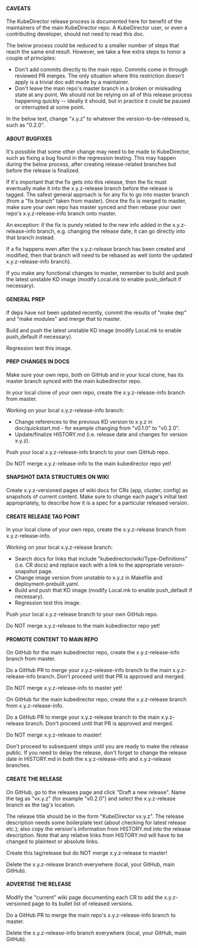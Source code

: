 #### CAVEATS

The KubeDirector release process is documented here for benefit of the maintainers of the main KubeDirector repo. A KubeDirector user, or even a contributing developer, should not need to read this doc.

The below process could be reduced to a smaller number of steps that reach the same end result. However, we take a few extra steps to honor a couple of principles:
* Don't add commits directly to the main repo. Commits come in through reviewed PR merges. The only situation where this restriction doesn't apply is a trivial doc edit made by a maintainer.
* Don't leave the main repo's master branch in a broken or misleading state at any point. We should not be relying on all of this release process happening quickly -- ideally it should, but in practice it could be paused or interrupted at some point.

In the below text, change "x.y.z" to whatever the version-to-be-released is, such as "0.2.0".

#### ABOUT BUGFIXES

It's possible that some other change may need to be made to KubeDirector, such as fixing a bug found in the regression testing. This may happen during the below process, after creating release-related branches but before the release is finalized.

If it's important that the fix gets into this release, then the fix must eventually make it into the x.y.z-release branch before the release is tagged. The safest general approach is for any fix to go into master branch (from a "fix branch" taken from master). Once the fix is merged to master, make sure your own repo has master synced and then rebase your own repo's x.y.z-release-info branch onto master.

An exception: if the fix is purely related to the new info added in the x.y.z-release-info branch, e.g. changing the release date, it can go directly into that branch instead.

If a fix happens even after the x.y.z-release branch has been created and modified, then that branch will need to be rebased as well (onto the updated x.y.z-release-info branch).

If you make any functional changes to master, remember to build and push the latest unstable KD image (modify Local.mk to enable push_default if necessary).

#### GENERAL PREP

If deps have not been updated recently, commit the results of "make dep" and "make modules" and merge that to master.

Build and push the latest unstable KD image (modify Local.mk to enable push_default if necessary).

Regression test this image.

#### PREP CHANGES IN DOCS

Make sure your own repo, both on GitHub and in your local clone, has its master branch synced with the main kubedirector repo.

In your local clone of your own repo, create the x.y.z-release-info branch from master.

Working on your local x.y.z-release-info branch:
* Change references to the previous KD version to x.y.z in doc/quickstart.md - for example changing from "v0.1.0" to "v0.2.0".
* Update/finalize HISTORY.md (i.e. release date and changes for version x.y.z).

Push your local x.y.z-release-info branch to your own GitHub repo.

Do NOT merge x.y.z-release-info to the main kubedirector repo yet!

#### SNAPSHOT DATA STRUCTURES ON WIKI

Create x.y.z-versioned pages of wiki docs for CRs (app, cluster, config) as snapshots of current content. Make sure to change each page's initial text appropriately, to describe how it is a spec for a particular released version.

#### CREATE RELEASE TAG POINT

In your local clone of your own repo, create the x.y.z-release branch from x.y.z-release-info.

Working on your local x.y.z-release branch:
* Search docs for links that include "kubedirector/wiki/Type-Definitions" (i.e. CR docs) and replace each with a link to the appropriate version-snapshot page.
* Change image version from unstable to x.y.z in Makefile and deployment-prebuilt.yaml.
* Build and push that KD image (modify Local.mk to enable push_default if necessary).
* Regression test this image.

Push your local x.y.z-release branch to your own GitHub repo.

Do NOT merge x.y.z-release to the main kubedirector repo yet!

#### PROMOTE CONTENT TO MAIN REPO

On GitHub for the main kubedirector repo, create the x.y.z-release-info branch from master.

Do a GitHub PR to merge your x.y.z-release-info branch to the main x.y.z-release-info branch. Don't proceed until that PR is approved and merged.

Do NOT merge x.y.z-release-info to master yet!

On GitHub for the main kubedirector repo, create the x.y.z-release branch from x.y.z-release-info.

Do a GitHub PR to merge your x.y.z-release branch to the main x.y.z-release branch. Don't proceed until that PR is approved and merged.

Do NOT merge x.y.z-release to master!

Don't proceed to subsequent steps until you are ready to make the release public. If you need to delay the release, don't forget to change the release date in HISTORY.md in both the x.y.z-release-info and x.y.z-release branches.

#### CREATE THE RELEASE

On GitHub, go to the releases page and click "Draft a new release". Name the tag as "vx.y.z" (for example "v0.2.0") and select the x.y.z-release branch as the tag's location.

The release title should be in the form "KubeDirector vx.y.z". The release description needs some boilerplate text (about checking for latest release etc.); also copy the version's information from HISTORY.md into the release description. Note that any relative links from HISTORY.md will have to be changed to plaintext or absolute links.

Create this tag/release but do NOT merge x.y.z-release to master!

Delete the x.y.z-release branch everywhere (local, your GitHub, main GitHub).

#### ADVERTISE THE RELEASE

Modify the "current" wiki page documenting each CR to add the x.y.z-versioned page to its bullet list of released versions.

Do a GitHub PR to merge the main repo's x.y.z-release-info branch to master.

Delete the x.y.z-release-info branch everywhere (local, your GitHub, main GitHub).
